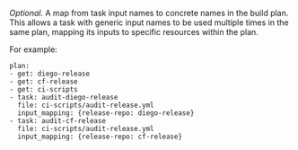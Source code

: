 *Optional.* A map from task input names to concrete names in the build plan. This allows a task with generic input names to be used multiple times in the same plan, mapping its inputs to specific resources within the plan.

For example:

	plan:
	- get: diego-release
	- get: cf-release
	- get: ci-scripts
	- task: audit-diego-release
	  file: ci-scripts/audit-release.yml
	  input_mapping: {release-repo: diego-release}
	- task: audit-cf-release
	  file: ci-scripts/audit-release.yml
	  input_mapping: {release-repo: cf-release}